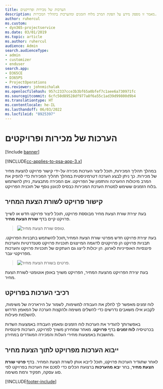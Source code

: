 ```yaml
---
title: הערכות של מכירות ופרויקטים
description: מאמר זו מספק מידע על הפקת המרב מלוח הזמנים ומהערכות בתהליך המכירות.
author: ruhercul
ms.custom:
- dyn365-projectservice
ms.date: 03/01/2019
ms.topic: article
ms.author: ruhercul
audience: Admin
search.audienceType:
- admin
- customizer
- enduser
search.app:
- D365CE
- D365PS
- ProjectOperations
ms.reviewer: johnmichalak
ms.openlocfilehash: 957c2337cce3b3bf65a0bfef7c1aee6a730971fc
ms.sourcegitcommit: 6cfc50d89528df977a8f6a55c1ad39d99800d9b4
ms.translationtype: HT
ms.contentlocale: he-IL
ms.lasthandoff: 06/03/2022
ms.locfileid: "8925397"
---
```

# <a name="sales-estimates-and-projects"></a>הערכות של מכירות ופרויקטים

[!include [banner](../includes/psa-now-project-operations.md)]

[!INCLUDE[cc-applies-to-psa-app-3.x](../includes/cc-applies-to-psa-app-3x.md)]

במהלך תהליך המכירות, תוכל ליצור הערכות מכירה על-ידי קישור פרויקט להצעת מחיר של מכירות. כך ניתן לבצע הערכה דטרמיניסטית במהלך תהליך המכירות כדי להפיק את המרב מיכולות ההערכה והתזמון של הפרויקט. אם המכירה מתבצעת, ניתן להשתמש בלוח הזמנים ששימש למטרת הערכת המכירות כבסיס לכוונון נוסף של תוכנית הפרויקט.

## <a name="linking-a-project-to-a-quote-line"></a>קישור פרויקט לשורת הצעת המחיר

בעת יצירת שורת הצעת מחיר מבוססת פרויקט, תוכל ליצור פרויקט חדש או לשייך פרויקט קיים בדף **שורת הצעת מחיר**. 

> ![טופס שורת הצעת מחיר.](media/project-8.png)
 
בעת יצירת פרויקט חדש מפרטי שורת הצעת המחיר,תוכל להשתמש בתבניות הפרויקט. תבניות פרויקט הן פרויקטים לדוגמה המייצגים תוכניות פרויקט סטנדרטיות והערכות פיננסיות האופייניות לארגון. הן יכולות לייצג גם העתקים של תוכניות פרויקט והערכות מפרויקטי עבר.

> ![פרטים בשורת הצעת מחיר.](media/project-9.png)
  
בעת יצירת הפרויקט מהצעת המחיר, הפרויקט משויך באופן אוטומטי לשורת הצעת מחיר.

## <a name="components-of-estimates-in-a-project"></a>רכיבי הערכות בפרויקט

לוח זמנים מאפשר לך לחלק את העבודה למשימות, לשמור על הירארכיה של משימות, לקבוע אילו משאבים נדרשים כדי להשלים משימה ולהקצות הערכה של המאמץ הדרוש להשלמת פעילות.

באפשרותך להגדיר את הערכות לוח הזמנים ומאמץ העבודה באמצעות השדות בכרטיסיה **לוח זמנים** בדף **פרויקט**. מאחר שמחירון משויך לפרויקט, הערכות פיננסיות מחושבות באמצעות מחירי העלות והמכירה המוגדרים במחירון.

## <a name="importing-estimates-from-a-project-into-a-quote"></a>ייבוא הערכות מפרויקט לתוך הצעת מחיר

לאחר שתגדיר הערכות פרויקט, תוכל לייבא אותן לשורת הצעת המחיר. בדף **פרטי שורת הצעת מחיר**, בחר **יבא מהערכות** ברצועת הכלים כדי לסכם את הערכות בפרויקט לפי סוג עסקה, תפקיד ורמת משימה.


[!INCLUDE[footer-include](../includes/footer-banner.md)]
